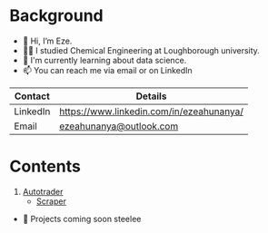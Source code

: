 # Background

- 👋 Hi, I’m Eze.
- :man_student: I studied Chemical Engineering at Loughborough university.
- :brain: I'm currently learning about data science.
- 📫 You can reach me via email or on LinkedIn

Contact  |  Details
------------ | -------------
LinkedIn | https://www.linkedin.com/in/ezeahunanya/
Email | ezeahunanya@outlook.com

#  Contents
1. [Autotrader](https://github.com/ezeahunanya/autotrader)
   - [Scraper](https://github.com/ezeahunanya/autotrader/tree/master/autotrader_scraper)

- 👀 Projects coming soon steelee
